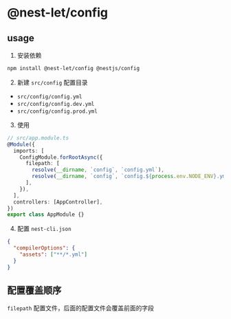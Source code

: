 # @nest-let/config

## usage

1. 安装依赖

```sh
npm install @nest-let/config @nestjs/config
```

2. 新建 `src/config` 配置目录

- `src/config/config.yml`
- `src/config/config.dev.yml`
- `src/config/config.prod.yml`

3. 使用

```ts
// src/app.module.ts
@Module({
  imports: [
    ConfigModule.forRootAsync({
      filepath: [
        resolve(__dirname, `config`, `config.yml`),
        resolve(__dirname, `config`, `config.${process.env.NODE_ENV}.yml`),
      ],
    }),
  ],
  controllers: [AppController],
})
export class AppModule {}
```

4. 配置 `nest-cli.json`

```json
{
  "compilerOptions": {
    "assets": ["**/*.yml"]
  }
}
```

## 配置覆盖顺序

`filepath` 配置文件，后面的配置文件会覆盖前面的字段
